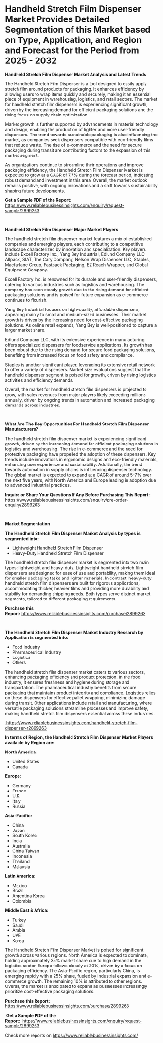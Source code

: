 <p><h1>Handheld Stretch Film Dispenser Market Provides Detailed Segmentation of this Market based on Type, Application, and Region and Forecast for the Period from 2025 - 2032</h1></p><p><strong>Handheld Stretch Film Dispenser Market Analysis and Latest Trends</strong></p>
<p><p>The Handheld Stretch Film Dispenser is a tool designed to easily apply stretch film around products for packaging. It enhances efficiency by allowing users to wrap items quickly and securely, making it an essential piece of equipment in warehousing, logistics, and retail sectors. The market for handheld stretch film dispensers is experiencing significant growth, driven by the increasing demand for efficient packaging solutions and the rising focus on supply chain optimization.</p><p>Market growth is further supported by advancements in material technology and design, enabling the production of lighter and more user-friendly dispensers. The trend towards sustainable packaging is also influencing the market, as companies seek dispensers compatible with eco-friendly films that reduce waste. The rise of e-commerce and the need for secure packaging during transit are contributing factors to the expansion of this market segment.</p><p>As organizations continue to streamline their operations and improve packaging efficiency, the Handheld Stretch Film Dispenser Market is expected to grow at a CAGR of 7.7% during the forecast period, indicating robust demand and investment in this area. Overall, the market outlook remains positive, with ongoing innovations and a shift towards sustainability shaping future developments.</p></p>
<p><strong>Get a Sample PDF of the Report:&nbsp;</strong> <a href="https://www.reliablebusinessinsights.com/enquiry/request-sample/2899263?utm_campaign=3128&utm_medium=2&utm_source=Github&utm_content=ia&utm_term=15032025&utm_id=handheld-stretch-film-dispenser">https://www.reliablebusinessinsights.com/enquiry/request-sample/2899263</a></p>
<p>&nbsp;</p>
<p><strong>Handheld Stretch Film Dispenser Major Market Players</strong></p>
<p><p>The handheld stretch film dispenser market features a mix of established companies and emerging players, each contributing to a competitive landscape characterized by innovation and specialization. Key players include Excell Factory Inc., Yang Bey Industrial, Edlund Company LLC, Allpack, SIAT, The Cary Company, Nelson Wrap Dispenser LLC, Staples, Macfarlane Group, Fastpack Packaging, EZ Reach Wrapper, and Global Equipment Company.</p><p>Excell Factory Inc. is renowned for its durable and user-friendly dispensers, catering to various industries such as logistics and warehousing. The company has seen steady growth due to the rising demand for efficient packaging solutions and is poised for future expansion as e-commerce continues to flourish.</p><p>Yang Bey Industrial focuses on high-quality, affordable dispensers, appealing mainly to small and medium-sized businesses. Their market growth is driven by the increasing need for cost-effective packaging solutions. As online retail expands, Yang Bey is well-positioned to capture a larger market share.</p><p>Edlund Company LLC, with its extensive experience in manufacturing, offers specialized dispensers for foodservice applications. Its growth has been robust due to the rising demand for secure food packaging solutions, benefiting from increased focus on food safety and compliance.</p><p>Staples is another significant player, leveraging its extensive retail network to offer a variety of dispensers. Market size evaluations suggest that the handheld dispenser segment is poised for growth, driven by rising logistics activities and efficiency demands. </p><p>Overall, the market for handheld stretch film dispensers is projected to grow, with sales revenues from major players likely exceeding millions annually, driven by ongoing trends in automation and increased packaging demands across industries.</p></p>
<p>&nbsp;</p>
<p><strong>What Are The Key Opportunities For Handheld Stretch Film Dispenser Manufacturers?</strong></p>
<p><p>The handheld stretch film dispenser market is experiencing significant growth, driven by the increasing demand for efficient packaging solutions in logistics and warehousing. The rise in e-commerce and the need for protective packaging have propelled the adoption of these dispensers. Key trends include innovations in ergonomic designs and eco-friendly materials, enhancing user experience and sustainability. Additionally, the trend towards automation in supply chains is influencing dispenser technology. The global market is expected to expand at a CAGR of around 5-7% over the next five years, with North America and Europe leading in adoption due to advanced industrial practices.</p></p>
<p><strong>Inquire or Share Your Questions If Any Before Purchasing This Report:</strong> <a href="https://www.reliablebusinessinsights.com/enquiry/pre-order-enquiry/2899263?utm_campaign=3128&utm_medium=2&utm_source=Github&utm_content=ia&utm_term=15032025&utm_id=handheld-stretch-film-dispenser">https://www.reliablebusinessinsights.com/enquiry/pre-order-enquiry/2899263</a></p>
<p>&nbsp;</p>
<p><strong>Market Segmentation</strong></p>
<p><strong>The Handheld Stretch Film Dispenser Market Analysis by types is segmented into:</strong></p>
<p><ul><li>Lightweight Handheld Stretch Film Dispenser</li><li>Heavy-Duty Handheld Stretch Film Dispenser</li></ul></p>
<p><p>The handheld stretch film dispenser market is segmented into two main types: lightweight and heavy-duty. Lightweight handheld stretch film dispensers are designed for ease of use and portability, making them ideal for smaller packaging tasks and lighter materials. In contrast, heavy-duty handheld stretch film dispensers are built for rigorous applications, accommodating thicker, heavier films and providing more durability and stability for demanding shipping needs. Both types serve distinct market segments, tailored to different packaging requirements.</p></p>
<p><strong>Purchase this Report:&nbsp;</strong><a href="https://www.reliablebusinessinsights.com/purchase/2899263?utm_campaign=3128&utm_medium=2&utm_source=Github&utm_content=ia&utm_term=15032025&utm_id=handheld-stretch-film-dispenser">https://www.reliablebusinessinsights.com/purchase/2899263</a></p>
<p>&nbsp;</p>
<p><strong>The Handheld Stretch Film Dispenser Market Industry Research by Application is segmented into:</strong></p>
<p><ul><li>Food Industry</li><li>Pharmaceutical Industry</li><li>Logistics</li><li>Others</li></ul></p>
<p><p>The handheld stretch film dispenser market caters to various sectors, enhancing packaging efficiency and product protection. In the food industry, it ensures freshness and hygiene during storage and transportation. The pharmaceutical industry benefits from secure packaging that maintains product integrity and compliance. Logistics relies on these dispensers for effective pallet wrapping, minimizing damage during transit. Other applications include retail and manufacturing, where versatile packaging solutions streamline processes and improve safety, making handheld stretch film dispensers essential across these industries.</p></p>
<p><a href="https://www.reliablebusinessinsights.com/handheld-stretch-film-dispenser-r2899263?utm_campaign=3128&utm_medium=2&utm_source=Github&utm_content=ia&utm_term=15032025&utm_id=handheld-stretch-film-dispenser">&nbsp;https://www.reliablebusinessinsights.com/handheld-stretch-film-dispenser-r2899263</a></p>
<p><strong>In terms of Region, the Handheld Stretch Film Dispenser Market Players available by Region are:</strong></p>
<p>
    <p> <strong> North America: </strong>
        <ul>
            <li>United States</li>
            <li>Canada</li>
        </ul>
        </p> 
    <p> <strong> Europe: </strong>
        <ul>
            <li>Germany</li>
            <li>France</li>
            <li>U.K.</li>
            <li>Italy</li>
            <li>Russia</li>
        </ul>
        </p> 
    <p> <strong> Asia-Pacific: </strong>
        <ul>
            <li>China</li>
            <li>Japan</li>
            <li>South Korea</li>
            <li>India</li>
            <li>Australia</li>
            <li>China Taiwan</li>
            <li>Indonesia</li>
            <li>Thailand</li>
            <li>Malaysia</li>
        </ul>
        </p> 
    <p> <strong> Latin America: </strong>
        <ul>
            <li>Mexico</li>
            <li>Brazil</li>
            <li>Argentina Korea</li>
            <li>Colombia</li>
        </ul>
        </p> 
    <p> <strong> Middle East & Africa: </strong>
        <ul>
            <li>Turkey</li>
            <li>Saudi</li>
            <li>Arabia</li>
            <li>UAE</li>
            <li>Korea</li>
        </ul>
    </p>
    </p>
<p><p>The Handheld Stretch Film Dispenser Market is poised for significant growth across various regions. North America is expected to dominate, holding approximately 35% market share due to high demand in the logistics sector. Europe follows closely at 30%, driven by a focus on packaging efficiency. The Asia-Pacific region, particularly China, is emerging rapidly with a 25% share, fueled by industrial expansion and e-commerce growth. The remaining 10% is attributed to other regions. Overall, the market is anticipated to expand as businesses increasingly prioritize cost-effective packaging solutions.</p></p>
<p><strong>Purchase this Report: </strong><a href="https://www.reliablebusinessinsights.com/purchase/2899263?utm_campaign=3128&utm_medium=2&utm_source=Github&utm_content=ia&utm_term=15032025&utm_id=handheld-stretch-film-dispenser">https://www.reliablebusinessinsights.com/purchase/2899263</a></p>
<p>&nbsp;<strong>Get a Sample PDF of the Report:&nbsp;&nbsp;</strong><a href="https://www.reliablebusinessinsights.com/enquiry/request-sample/2899263?utm_campaign=3128&utm_medium=2&utm_source=Github&utm_content=ia&utm_term=15032025&utm_id=handheld-stretch-film-dispenser">https://www.reliablebusinessinsights.com/enquiry/request-sample/2899263</a></p>
<p><strong></strong></p>
<p>Check more reports on <a href="https://www.reliablebusinessinsights.com/?utm_campaign=3128&utm_medium=2&utm_source=Github&utm_content=ia&utm_term=15032025&utm_id=handheld-stretch-film-dispenser">https://www.reliablebusinessinsights.com/</a></p>